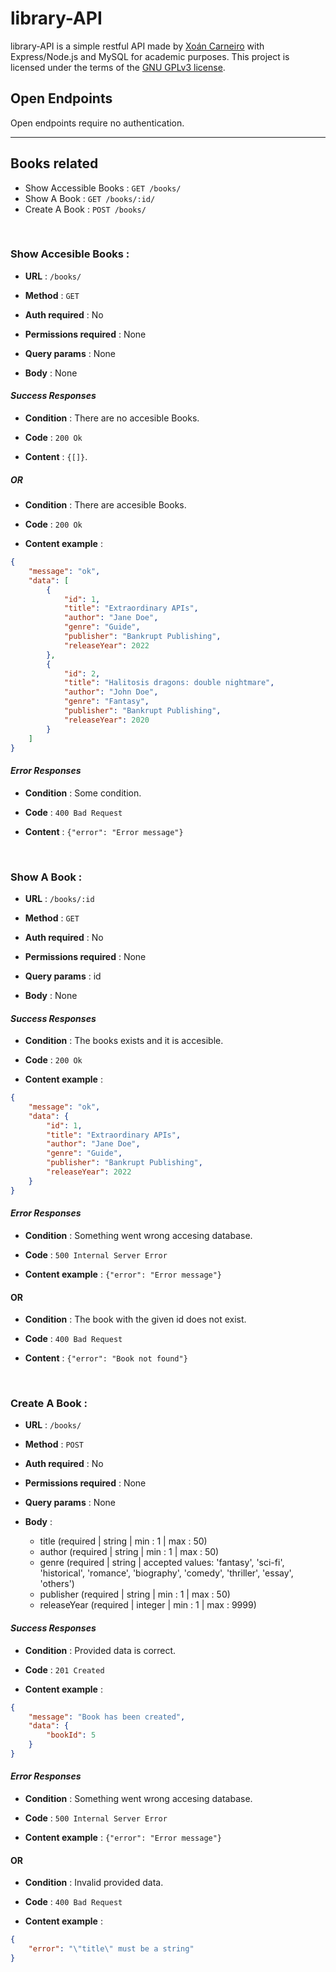 # library-API

library-API is a simple restful API made by [Xoán Carneiro](https://github.com/xocarva) with Express/Node.js and MySQL for academic purposes. This project is licensed under the terms of the [GNU GPLv3 license](https://www.gnu.org/licenses/gpl-3.0.en.html).

## Open Endpoints

Open endpoints require no authentication.

---



## Books related

* Show Accessible Books : `GET /books/`
* Show A Book : `GET /books/:id/`
* Create A Book : `POST /books/`

&nbsp;

### Show Accesible Books :


- **URL** : `/books/`

- **Method** : `GET`

- **Auth required** : No

- **Permissions required** : None

- **Query params** : None

- **Body** : None


#### _Success Responses_


- **Condition** : There are no accesible Books.

- **Code** : `200 Ok`

- **Content** : `{[]}`.

##### OR

- **Condition** : There are accesible Books.

- **Code** : `200 Ok`

- **Content example** :

```json
{
    "message": "ok",
    "data": [
        {
            "id": 1,
            "title": "Extraordinary APIs",
            "author": "Jane Doe",
            "genre": "Guide",
            "publisher": "Bankrupt Publishing",
            "releaseYear": 2022
        },
        {
            "id": 2,
            "title": "Halitosis dragons: double nightmare",
            "author": "John Doe",
            "genre": "Fantasy",
            "publisher": "Bankrupt Publishing",
            "releaseYear": 2020
        }
    ]
}
```

#### _Error Responses_


- **Condition** : Some condition.

- **Code** : `400 Bad Request`

- **Content** : `{"error": "Error message"}`

&nbsp;
### Show A Book :


- **URL** : `/books/:id`

- **Method** : `GET`

- **Auth required** : No

- **Permissions required** : None

- **Query params** : id

- **Body** : None


#### _Success Responses_


- **Condition** : The books exists and it is accesible.

- **Code** : `200 Ok`

- **Content example** :

```json
{
    "message": "ok",
    "data": {
        "id": 1,
        "title": "Extraordinary APIs",
        "author": "Jane Doe",
        "genre": "Guide",
        "publisher": "Bankrupt Publishing",
        "releaseYear": 2022
    }
}
```

#### _Error Responses_


- **Condition** : Something went wrong accesing database.

- **Code** : `500 Internal Server Error`

- **Content example** : `{"error": "Error message"}`

#### OR

- **Condition** : The book with the given id does not exist.

- **Code** : `400 Bad Request`

- **Content** : `{"error": "Book not found"}`

&nbsp;
### Create A Book :


- **URL** : `/books/`

- **Method** : `POST`

- **Auth required** : No

- **Permissions required** : None

- **Query params** : None

- **Body** :
    - title (required  | string | min : 1 | max : 50)
    - author (required  | string | min : 1 | max : 50)
    - genre (required  | string | accepted values: 'fantasy', 'sci-fi', 'historical', 'romance', 'biography', 'comedy', 'thriller', 'essay', 'others')
    - publisher (required  | string | min : 1 | max : 50)
    - releaseYear (required  | integer | min : 1 | max : 9999)


#### _Success Responses_


- **Condition** : Provided data is correct.

- **Code** : `201 Created`

- **Content example** :

```json
{
    "message": "Book has been created",
    "data": {
        "bookId": 5
    }
}
```

#### _Error Responses_


- **Condition** : Something went wrong accesing database.

- **Code** : `500 Internal Server Error`

- **Content example** : `{"error": "Error message"}`

#### OR

- **Condition** : Invalid provided data.

- **Code** : `400 Bad Request`

- **Content example** :

```json
{
    "error": "\"title\" must be a string"
}
```